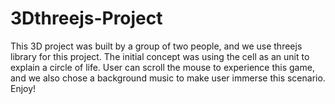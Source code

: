 # 3Dthreejs-Project
This 3D project was built by a group of two people, and we use threejs library for this project. The initial concept was using the cell as an unit to explain a circle of life. User can scroll the mouse to experience this game, and we also chose a background music to make user immerse this scenario.
Enjoy!
